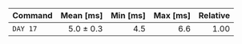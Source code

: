| Command | Mean [ms] | Min [ms] | Max [ms] | Relative |
|:---|---:|---:|---:|---:|
| `DAY 17` | 5.0 ± 0.3 | 4.5 | 6.6 | 1.00 |
